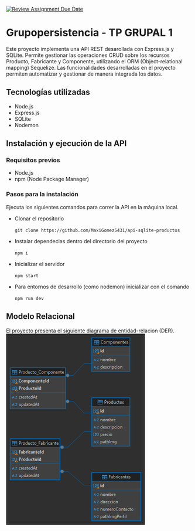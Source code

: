[![Review Assignment Due Date](https://classroom.github.com/assets/deadline-readme-button-22041afd0340ce965d47ae6ef1cefeee28c7c493a6346c4f15d667ab976d596c.svg)](https://classroom.github.com/a/NoutYWiV)

# Grupopersistencia - TP GRUPAL 1

Este proyecto implementa una API REST desarollada con Express.js y SQLite. Permite gestionar las operaciones CRUD sobre los recursos Producto, Fabricante y Componente, utilizando el ORM (Object-relational mapping) Sequelize.
Las funcionalidades desarrolladas en el proyecto permiten automatizar y gestionar de manera integrada los datos.

## Tecnologías utilizadas

- Node.js
- Express.js
- SQLite
- Nodemon

## Instalación y ejecución de la API

### Requisitos previos

- Node.js
- npm (Node Package Manager)

### Pasos para la instalación

Ejecuta los siguientes comandos para correr la API en la máquina local.

- Clonar el repositorio

  `git clone https://github.com/MaxiGomez5431/api-sqlite-productos`

- Instalar dependecias dentro del directorio del proyecto

  `npm i`

- Inicializar el servidor

  `npm start`

- Para entornos de desarrollo (como nodemon) inicializar con el comando

  `npm run dev`

## Modelo Relacional

El proyecto presenta el siguiente diagrama de entidad-relacion (DER).
![DER](DER.png)
